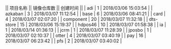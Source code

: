 || 项目名称 || 镜像仓库数 || 创建时间 ||
| adi | 1 | 2018/03/06 15:03:54 | 
| azkaban | 3 | 2018/03/07 11:12:54 | 
| base | 6 | 2018/03/06 08:41:21 | 
| card | 4 | 2018/03/07 02:07:20 | 
| component | 20 | 2018/03/07 11:32:18 | 
| dts-store | 15 | 2018/03/06 15:19:37 | 
| hdpos46 | 10 | 2018/03/07 01:58:38 | 
| ia | 1 | 2018/03/14 01:36:13 | 
| jcrm | 1 | 2018/03/07 11:28:39 | 
| jposbo | 1 | 2018/03/07 02:10:37 | 
| otter | 4 | 2018/03/07 03:40:19 | 
| pay | 16 | 2018/03/07 06:23:42 | 
| pfs | 2 | 2018/03/07 03:40:02 | 
